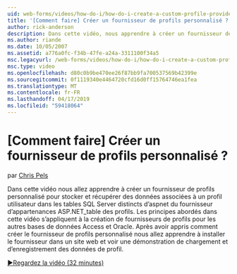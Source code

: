 ```yaml
---
uid: web-forms/videos/how-do-i/how-do-i-create-a-custom-profile-provider
title: '[Comment faire] Créer un fournisseur de profils personnalisé ? | Microsoft Docs'
author: rick-anderson
description: Dans cette vidéo, nous apprendre à créer un fournisseur de profils personnalisé pour stocker et récupérer des données associées à un profil utilisateur dans les tables SQL Server distincts à partir de t...
ms.author: riande
ms.date: 10/05/2007
ms.assetid: a776a0fc-f34b-47fe-a24a-3311100f34a5
msc.legacyurl: /web-forms/videos/how-do-i/how-do-i-create-a-custom-profile-provider
msc.type: video
ms.openlocfilehash: d80c0b9be470ee26f87bb9fa700537569b42399e
ms.sourcegitcommit: 0f1119340e4464720cfd16d0ff15764746ea1fea
ms.translationtype: MT
ms.contentlocale: fr-FR
ms.lasthandoff: 04/17/2019
ms.locfileid: "59418064"
---
```

# <a name="how-do-i-create-a-custom-profile-provider"></a>[Comment faire] Créer un fournisseur de profils personnalisé ?

par [Chris Pels](https://twitter.com/chrispels)

Dans cette vidéo nous allez apprendre à créer un fournisseur de profils personnalisé pour stocker et récupérer des données associées à un profil utilisateur dans les tables SQL Server distincts d’aspnet du fournisseur d’appartenances ASP.NET\_table des profils. Les principes abordés dans cette vidéo s’appliquent à la création de fournisseurs de profils pour les autres bases de données Access et Oracle. Après avoir appris comment créer le fournisseur de profils personnalisé nous allez apprendre à installer le fournisseur dans un site web et voir une démonstration de chargement et d’enregistrement des données de profil.

[&#9654;Regardez la vidéo (32 minutes)](https://channel9.msdn.com/Blogs/ASP-NET-Site-Videos/how-do-i-create-a-custom-profile-provider)
